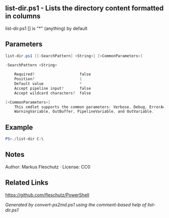 ## list-dir.ps1 - Lists the directory content formatted in columns

list-dir.ps1 [<SearchPattern>]
<SearchPattern> is "*" (anything) by default

## Parameters
```powershell
list-dir.ps1 [[-SearchPattern] <String>] [<CommonParameters>]

-SearchPattern <String>
    
    Required?                    false
    Position?                    1
    Default value                *
    Accept pipeline input?       false
    Accept wildcard characters?  false

[<CommonParameters>]
    This cmdlet supports the common parameters: Verbose, Debug, ErrorAction, ErrorVariable, WarningAction, 
    WarningVariable, OutBuffer, PipelineVariable, and OutVariable.
```

## Example
```powershell
PS>./list-dir C:\
```


## Notes
Author: Markus Fleschutz · License: CC0

## Related Links
https://github.com/fleschutz/PowerShell

*Generated by convert-ps2md.ps1 using the comment-based help of list-dir.ps1*
